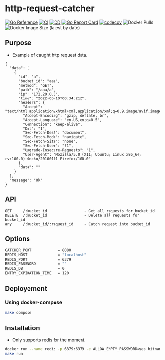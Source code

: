 # http-request-catcher

[![Go Reference](https://pkg.go.dev/badge/github.com/Escape-Technologies/http-request-catcher.svg)](https://pkg.go.dev/github.com/Escape-Technologies/http-request-catcher)
[![CI](https://github.com/Escape-Technologies/http-request-catcher/actions/workflows/ci.yaml/badge.svg)](https://github.com/Escape-Technologies/http-request-catcher/actions/workflows/ci.yaml)
[![CD](https://github.com/Escape-Technologies/http-request-catcher/actions/workflows/cd.yaml/badge.svg)](https://github.com/Escape-Technologies/http-request-catcher/actions/workflows/cd.yaml)
[![Go Report Card](https://goreportcard.com/badge/github.com/Escape-Technologies/http-request-catcher)](https://goreportcard.com/report/github.com/Escape-Technologies/http-request-catcher)
[![codecov](https://codecov.io/gh/Escape-Technologies/http-request-catcher/branch/main/graph/badge.svg)](https://codecov.io/gh/Escape-Technologies/http-request-catcher)
![Docker Pulls](https://img.shields.io/docker/pulls/escapetech/http-request-catcher)
![Docker Image Size (latest by date)](https://img.shields.io/docker/image-size/escapetech/http-request-catcher)

## Purpose

- Example of caught http request data.

```text
{
  "data": [
    {
      "id": "a",
      "bucket_id": "aaa",
      "method": "GET",
      "path": "/aaa/a",
      "ip": "172.20.0.1",
      "time": "2022-05-18T08:34:21Z",
      "headers": {
        "Accept": "text/html,application/xhtml+xml,application/xml;q=0.9,image/avif,image/webp,*/*;q=0.8",
        "Accept-Encoding": "gzip, deflate, br",
        "Accept-Language": "en-US,en;q=0.5",
        "Connection": "keep-alive",
        "Dnt": "1",
        "Sec-Fetch-Dest": "document",
        "Sec-Fetch-Mode": "navigate",
        "Sec-Fetch-Site": "none",
        "Sec-Fetch-User": "?1",
        "Upgrade-Insecure-Requests": "1",
        "User-Agent": "Mozilla/5.0 (X11; Ubuntu; Linux x86_64; rv:100.0) Gecko/20100101 Firefox/100.0"
      },
      "data": ""
    }
  ],
  "message": "Ok"
}
```

## API

```text
GET     /:bucket_id                 - Get all requests for bucket_id
DELETE  /:bucket_id                 - Delete all requests for bucket_id
any     /:bucket_id/:request_id     - Catch request into bucket_id
```

## Options

```bash
CATCHER_PORT            = 8080
REDIS_HOST              = "localhost"
REDIS_PORT              = 6379
REDIS_PASSWORD          = ""
REDIS_DB                = 0
ENTRY_EXPIRATION_TIME   = 120
```

## Deployement

### Using docker-compose

```bash
make compose
```

## Installation

- Only supports redis for the moment.

```bash
docker run --name redis -p 6379:6379 -e ALLOW_EMPTY_PASSWORD=yes bitnami/redis:latest
make run
```
